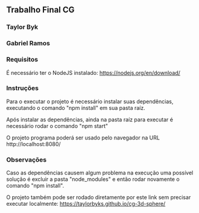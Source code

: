 ## Trabalho Final CG

### Taylor Byk
### Gabriel Ramos

### Requisitos

É necessário ter o NodeJS instalado:
https://nodejs.org/en/download/

### Instruções 

Para o executar o projeto é necessário instalar suas dependências, executando o comando "npm install" em sua pasta raíz.

Após instalar as dependências, ainda na pasta raíz para executar é necessário rodar o comando "npm start"

O projeto programa poderá ser usado pelo navegador na URL http://localhost:8080/

### Observações

Caso as dependências causem algum problema na execução uma possível solução é excluir a pasta "node_modules" e então rodar novamente o comando "npm install".

O projeto também pode ser rodado diretamente por este link sem precisar executar localmente:
https://taylorbyks.github.io/cg-3d-sphere/
